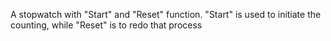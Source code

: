 A stopwatch with "Start" and "Reset" function. "Start" is used to initiate the counting, while "Reset" is to redo that process
